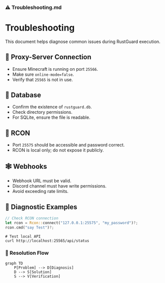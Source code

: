 ### ⚠️ Troubleshooting.md

# Troubleshooting

This document helps diagnose common issues during RustGuard execution.

## 🔌 Proxy-Server Connection

- Ensure Minecraft is running on port `25566`.
- Make sure `online-mode=false`.
- Verify that `25565` is not in use.    

## 🧱 Database

- Confirm the existence of `rustguard.db`.
- Check directory permissions.
- For SQLite, ensure the file is readable.

## 🔑 RCON

- Port `25575` should be accessible and password correct.
- RCON is local only; do not expose it publicly.

## 🕸️ Webhooks

- Webhook URL must be valid.
- Discord channel must have write permissions.
- Avoid exceeding rate limits.

## 🧩 Diagnostic Examples

```rust
// Check RCON connection
let rcon = Rcon::connect("127.0.0.1:25575", "my_password")?;
rcon.cmd("say Test")?;
```

```shell
# Test local API
curl http://localhost:25565/api/status
```

### 🔄 Resolution Flow

```mermaid
graph TD
    P[Problem] --> D[Diagnosis]
    D --> S[Solution]
    S --> V[Verification]
```